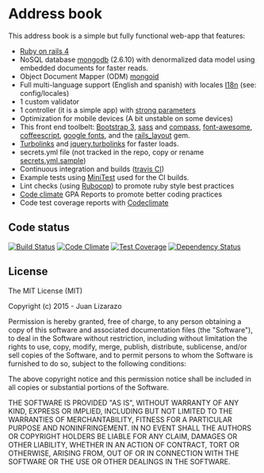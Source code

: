# Address book 

This address book is a simple but fully functional web-app that features: 

- [Ruby on rails 4](http://rubyonrails.org/)
- NoSQL database [mongodb](https://www.mongodb.org/) (2.6.10) with denormalized data model using embedded documents for faster reads. 
- Object Document Mapper (ODM) [mongoid](http://mongoid.org/en/mongoid/index.html)
- Full multi-language support (English and spanish) with locales [I18n](http://guides.rubyonrails.org/i18n.html) (see: config/locales)
- 1 custom validator
- 1 controller (it is a simple app) with [strong parameters](http://api.rubyonrails.org/classes/ActionController/Parameters.html)
- Optimization for mobile devices (A bit unstable on some devices)
- This front end toolbelt: [Bootstrap 3](http://getbootstrap.com/), [sass](http://sass-lang.com/) and [compass](http://compass-style.org/), [font-awesome](http://fortawesome.github.io/Font-Awesome/), [coffeescript](http://coffeescript.org/), [google fonts](https://www.google.com/fonts),  and the [rails_layout](https://github.com/RailsApps/rails_layout/) gem.
- [Turbolinks](https://github.com/rails/turbolinks) and [jquery.turbolinks](https://github.com/kossnocorp/jquery.turbolinks) for faster loads.
- secrets.yml file (not tracked in the repo, copy or rename [secrets.yml.sample](https://github.com/juanlizarazo/address-book/blob/develop/master/config/secrets.yml.sample))
- Continuous integration and builds ([travis CI](https://travis-ci.org/juanlizarazo/address-book))
- Example tests using [MiniTest](https://github.com/seattlerb/minitest) used for the CI builds.
- Lint checks (using [Rubocop](https://github.com/bbatsov/rubocop)) to promote ruby style best practices
- [Code climate](https://codeclimate.com/github/juanlizarazo/address-book) GPA Reports to promote better coding practices
- Code test coverage reports with [Codeclimate](https://codeclimate.com/github/juanlizarazo/address-book) 

## Code status 
[![Build Status](https://travis-ci.org/juanlizarazo/address-book.svg)](https://travis-ci.org/juanlizarazo/address-book) [![Code Climate](https://codeclimate.com/github/juanlizarazo/address-book/badges/gpa.svg)](https://codeclimate.com/github/juanlizarazo/address-book) [![Test Coverage](https://codeclimate.com/github/juanlizarazo/address-book/badges/coverage.svg)](https://codeclimate.com/github/juanlizarazo/address-book/coverage) [![Dependency Status](https://gemnasium.com/juanlizarazo/address-book.svg)](https://gemnasium.com/juanlizarazo/address-book)

## License

The MIT License (MIT)

Copyright (c) 2015 - Juan Lizarazo

Permission is hereby granted, free of charge, to any person obtaining a copy
of this software and associated documentation files (the "Software"), to deal
in the Software without restriction, including without limitation the rights
to use, copy, modify, merge, publish, distribute, sublicense, and/or sell
copies of the Software, and to permit persons to whom the Software is
furnished to do so, subject to the following conditions:

The above copyright notice and this permission notice shall be included in all
copies or substantial portions of the Software.

THE SOFTWARE IS PROVIDED "AS IS", WITHOUT WARRANTY OF ANY KIND, EXPRESS OR
IMPLIED, INCLUDING BUT NOT LIMITED TO THE WARRANTIES OF MERCHANTABILITY,
FITNESS FOR A PARTICULAR PURPOSE AND NONINFRINGEMENT. IN NO EVENT SHALL THE
AUTHORS OR COPYRIGHT HOLDERS BE LIABLE FOR ANY CLAIM, DAMAGES OR OTHER
LIABILITY, WHETHER IN AN ACTION OF CONTRACT, TORT OR OTHERWISE, ARISING FROM,
OUT OF OR IN CONNECTION WITH THE SOFTWARE OR THE USE OR OTHER DEALINGS IN THE
SOFTWARE.
